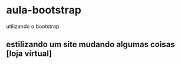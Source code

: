 # aula-bootstrap
utilizando o bootstrap
## estilizando um site mudando algumas coisas [loja virtual]
